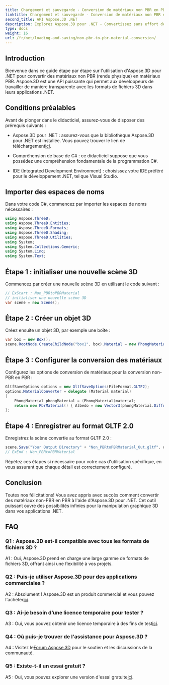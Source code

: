 ```yaml
---
title: Chargement et sauvegarde - Conversion de matériaux non PBR en PBR
linktitle: Chargement et sauvegarde - Conversion de matériaux non PBR en PBR
second_title: API Aspose.3D .NET
description: Explorez Aspose.3D pour .NET - Convertissez sans effort des matériaux non-PBR en PBR. Tutoriel complet et API puissante.
type: docs
weight: 16
url: /fr/net/loading-and-saving/non-pbr-to-pbr-material-conversion/
---
```

## Introduction

Bienvenue dans ce guide étape par étape sur l'utilisation d'Aspose.3D pour .NET pour convertir des matériaux non PBR (rendu physique) en matériaux PBR. Aspose.3D est une API puissante qui permet aux développeurs de travailler de manière transparente avec les formats de fichiers 3D dans leurs applications .NET.

## Conditions préalables

Avant de plonger dans le didacticiel, assurez-vous de disposer des prérequis suivants :

-  Aspose.3D pour .NET : assurez-vous que la bibliothèque Aspose.3D pour .NET est installée. Vous pouvez trouver le lien de téléchargement[ici](https://releases.aspose.com/3d/net/).

- Compréhension de base de C# : ce didacticiel suppose que vous possédez une compréhension fondamentale de la programmation C#.

- IDE (Integrated Development Environment) : choisissez votre IDE préféré pour le développement .NET, tel que Visual Studio.

## Importer des espaces de noms

Dans votre code C#, commencez par importer les espaces de noms nécessaires :

```csharp
using Aspose.ThreeD;
using Aspose.ThreeD.Entities;
using Aspose.ThreeD.Formats;
using Aspose.ThreeD.Shading;
using Aspose.ThreeD.Utilities;
using System;
using System.Collections.Generic;
using System.Linq;
using System.Text;
```

## Étape 1 : initialiser une nouvelle scène 3D

Commencez par créer une nouvelle scène 3D en utilisant le code suivant :

```csharp
// ExStart : Non_PBRtoPBRMaterial
// initialiser une nouvelle scène 3D
var scene = new Scene();
```

## Étape 2 : Créer un objet 3D

Créez ensuite un objet 3D, par exemple une boîte :

```csharp
var box = new Box();
scene.RootNode.CreateChildNode("box1", box).Material = new PhongMaterial() { DiffuseColor = new Vector3(1, 0, 1) };
```

## Étape 3 : Configurer la conversion des matériaux

Configurez les options de conversion de matériaux pour la conversion non-PBR en PBR :

```csharp
GltfSaveOptions options = new GltfSaveOptions(FileFormat.GLTF2);
options.MaterialConverter = delegate (Material material)
{
    PhongMaterial phongMaterial = (PhongMaterial)material;
    return new PbrMaterial() { Albedo = new Vector3(phongMaterial.DiffuseColor.x, phongMaterial.DiffuseColor.y, phongMaterial.DiffuseColor.z) };
};
```

## Étape 4 : Enregistrer au format GLTF 2.0

Enregistrez la scène convertie au format GLTF 2.0 :

```csharp
scene.Save("Your Output Directory" + "Non_PBRtoPBRMaterial_Out.gltf", options);
// ExEnd : Non_PBRtoPBRMaterial
```

Répétez ces étapes si nécessaire pour votre cas d'utilisation spécifique, en vous assurant que chaque détail est correctement configuré.

## Conclusion

Toutes nos félicitations! Vous avez appris avec succès comment convertir des matériaux non-PBR en PBR à l'aide d'Aspose.3D pour .NET. Cet outil puissant ouvre des possibilités infinies pour la manipulation graphique 3D dans vos applications .NET.

## FAQ

### Q1 : Aspose.3D est-il compatible avec tous les formats de fichiers 3D ?

A1 : Oui, Aspose.3D prend en charge une large gamme de formats de fichiers 3D, offrant ainsi une flexibilité à vos projets.

### Q2 : Puis-je utiliser Aspose.3D pour des applications commerciales ?

 A2 : Absolument ! Aspose.3D est un produit commercial et vous pouvez l'acheter[ici](https://purchase.aspose.com/buy).

### Q3 : Ai-je besoin d’une licence temporaire pour tester ?

A3 : Oui, vous pouvez obtenir une licence temporaire à des fins de test[ici](https://purchase.aspose.com/temporary-license/).

### Q4 : Où puis-je trouver de l'assistance pour Aspose.3D ?

 A4 : Visitez le[Forum Aspose.3D](https://forum.aspose.com/c/3d/18) pour le soutien et les discussions de la communauté.

### Q5 : Existe-t-il un essai gratuit ?

 A5 : Oui, vous pouvez explorer une version d'essai gratuite[ici](https://releases.aspose.com/).